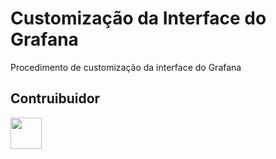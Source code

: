 # Customização da Interface do Grafana

Procedimento de customização da interface do Grafana

## Contruibuidor

<table>
    <tr>
        <tr><img src="https://avatars2.githubusercontent.com/u/42282908?s=460&v=4" width="50"></td>
    </tr>
</table>




